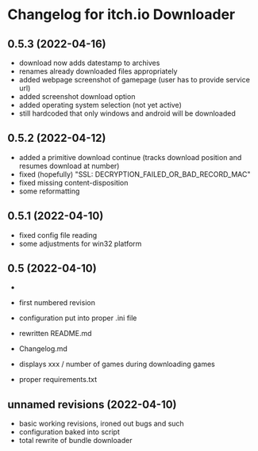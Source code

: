 # Changelog for itch.io Downloader

## 0.5.3 (2022-04-16)

- download now adds datestamp to archives
- renames already downloaded files appropriately
- added webpage screenshot of gamepage (user has to provide service url)
- added screenshot download option
- added operating system selection (not yet active)
- still hardcoded that only windows and android will be downloaded

## 0.5.2 (2022-04-12)

- added a primitive download continue (tracks download position and resumes download at number)
- fixed (hopefully) "SSL: DECRYPTION_FAILED_OR_BAD_RECORD_MAC"
- fixed missing content-disposition
- some reformatting

## 0.5.1 (2022-04-10)

- fixed config file reading
- some adjustments for win32 platform

## 0.5 (2022-04-10)
- 

- first numbered revision
- configuration put into proper .ini file
- rewritten README.md
- Changelog.md
- displays xxx / number of games during downloading games
- proper requirements.txt

## unnamed revisions (2022-04-10)

- basic working revisions, ironed out bugs and such
- configuration baked into script
- total rewrite of bundle downloader